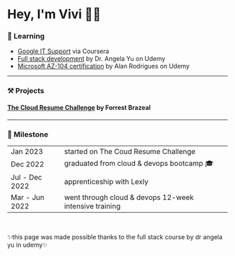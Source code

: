 <h1>Hey, I'm Vivi 👋🏻</h1>
<h3>📖 Learning</h3>
    <ul>
      <li><a href="https://www.coursera.org/professional-certificates/google-it-support/">Google IT Support</a> via Coursera</li>
      <li><a href="https://udemy.com/course/the-complete-web-development-bootcamp/">Full stack development</a> by Dr. Angela Yu on Udemy</li>
      <li><a href="https://udemy.com/course/microsoft-certified-azure-administrator/learn/lecture/20765856?start=75#overview">Microsoft AZ-104 certification</a> by Alan Rodrigues on Udemy</li>
    </ul>
<hr>
<h3>⚒️ Projects</h3>
<h4><a href="https://heyvitech.hashnode.dev/cloud-resume-challenge-by-forrest-brazeal">The Cloud Resume Challenge<a> by Forrest Brazeal</h4>
<hr>
<h3>🥂 Milestone</h3>
   <table>
    <tr>
      <td>Jan 2023</td>
      <td>started on The Coud Resume Challenge</td>
    </tr>
    <tr>
      <td>Dec 2022</td>
      <td>graduated from cloud & devops bootcamp 🎓</td>
    </tr>
    <tr>
      <td>Jul - Dec 2022</td>
      <td>apprenticeship with Lexly</td>
    </tr>
    <tr>
      <td>Mar - Jun 2022</td>
      <td>went through cloud & devops 12-week intensive training</td>
    </tr>
    
  </table>
 <br> 
 <p>✨this page was made possible thanks to the full stack course by dr angela yu in udemy✨</p>
